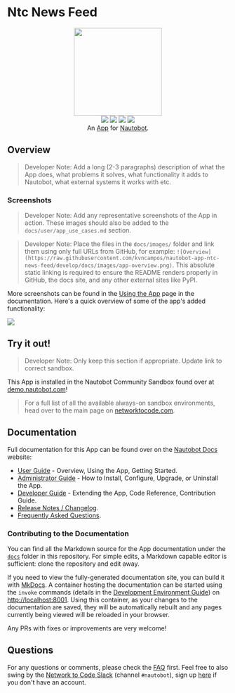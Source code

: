 # Ntc News Feed

<!--
Developer Note - Remove Me!

The README will have certain links/images broken until the PR is merged into `develop`. Update the GitHub links with whichever branch you're using (main etc.) if different.

The logo of the project is a placeholder (docs/images/icon-ntc-news-feed.png) - please replace it with your app icon, making sure it's at least 200x200px and has a transparent background!

To avoid extra work and temporary links, make sure that publishing docs (or merging a PR) is done at the same time as setting up the docs site on RTD, then test everything.
-->

<p align="center">
  <img src="https://raw.githubusercontent.com/kvncampos/nautobot-app-ntc-news-feed/develop/docs/images/icon-ntc-news-feed.png" class="logo" height="200px">
  <br>
  <a href="https://github.com/kvncampos/nautobot-app-ntc-news-feed/actions"><img src="https://github.com/kvncampos/nautobot-app-ntc-news-feed/actions/workflows/ci.yml/badge.svg?branch=main"></a>
  <a href="https://docs.nautobot.com/projects/ntc-news-feed/en/latest/"><img src="https://readthedocs.org/projects/nautobot-plugin-ntc-news-feed/badge/"></a>
  <a href="https://pypi.org/project/ntc-news-feed/"><img src="https://img.shields.io/pypi/v/ntc-news-feed"></a>
  <a href="https://pypi.org/project/ntc-news-feed/"><img src="https://img.shields.io/pypi/dm/ntc-news-feed"></a>
  <br>
  An <a href="https://networktocode.com/nautobot-apps/">App</a> for <a href="https://nautobot.com/">Nautobot</a>.
</p>

## Overview

> Developer Note: Add a long (2-3 paragraphs) description of what the App does, what problems it solves, what functionality it adds to Nautobot, what external systems it works with etc.

### Screenshots

> Developer Note: Add any representative screenshots of the App in action. These images should also be added to the `docs/user/app_use_cases.md` section.

> Developer Note: Place the files in the `docs/images/` folder and link them using only full URLs from GitHub, for example: `![Overview](https://raw.githubusercontent.com/kvncampos/nautobot-app-ntc-news-feed/develop/docs/images/app-overview.png)`. This absolute static linking is required to ensure the README renders properly in GitHub, the docs site, and any other external sites like PyPI.

More screenshots can be found in the [Using the App](https://docs.nautobot.com/projects/ntc-news-feed/en/latest/user/app_use_cases/) page in the documentation. Here's a quick overview of some of the app's added functionality:

![](https://raw.githubusercontent.com/kvncampos/nautobot-app-ntc-news-feed/develop/docs/images/placeholder.png)

## Try it out!

> Developer Note: Only keep this section if appropriate. Update link to correct sandbox.

This App is installed in the Nautobot Community Sandbox found over at [demo.nautobot.com](https://demo.nautobot.com/)!

> For a full list of all the available always-on sandbox environments, head over to the main page on [networktocode.com](https://www.networktocode.com/nautobot/sandbox-environments/).

## Documentation

Full documentation for this App can be found over on the [Nautobot Docs](https://docs.nautobot.com) website:

- [User Guide](https://docs.nautobot.com/projects/ntc-news-feed/en/latest/user/app_overview/) - Overview, Using the App, Getting Started.
- [Administrator Guide](https://docs.nautobot.com/projects/ntc-news-feed/en/latest/admin/install/) - How to Install, Configure, Upgrade, or Uninstall the App.
- [Developer Guide](https://docs.nautobot.com/projects/ntc-news-feed/en/latest/dev/contributing/) - Extending the App, Code Reference, Contribution Guide.
- [Release Notes / Changelog](https://docs.nautobot.com/projects/ntc-news-feed/en/latest/admin/release_notes/).
- [Frequently Asked Questions](https://docs.nautobot.com/projects/ntc-news-feed/en/latest/user/faq/).

### Contributing to the Documentation

You can find all the Markdown source for the App documentation under the [`docs`](https://github.com/kvncampos/nautobot-app-ntc-news-feed/tree/develop/docs) folder in this repository. For simple edits, a Markdown capable editor is sufficient: clone the repository and edit away.

If you need to view the fully-generated documentation site, you can build it with [MkDocs](https://www.mkdocs.org/). A container hosting the documentation can be started using the `invoke` commands (details in the [Development Environment Guide](https://docs.nautobot.com/projects/ntc-news-feed/en/latest/dev/dev_environment/#docker-development-environment)) on [http://localhost:8001](http://localhost:8001). Using this container, as your changes to the documentation are saved, they will be automatically rebuilt and any pages currently being viewed will be reloaded in your browser.

Any PRs with fixes or improvements are very welcome!

## Questions

For any questions or comments, please check the [FAQ](https://docs.nautobot.com/projects/ntc-news-feed/en/latest/user/faq/) first. Feel free to also swing by the [Network to Code Slack](https://networktocode.slack.com/) (channel `#nautobot`), sign up [here](http://slack.networktocode.com/) if you don't have an account.
